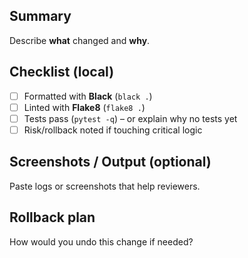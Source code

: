 ﻿## Summary
Describe **what** changed and **why**.

## Checklist (local)
- [ ] Formatted with **Black** (`black .`)
- [ ] Linted with **Flake8** (`flake8 .`)
- [ ] Tests pass (`pytest -q`) – or explain why no tests yet
- [ ] Risk/rollback noted if touching critical logic

## Screenshots / Output (optional)
Paste logs or screenshots that help reviewers.

## Rollback plan
How would you undo this change if needed?
